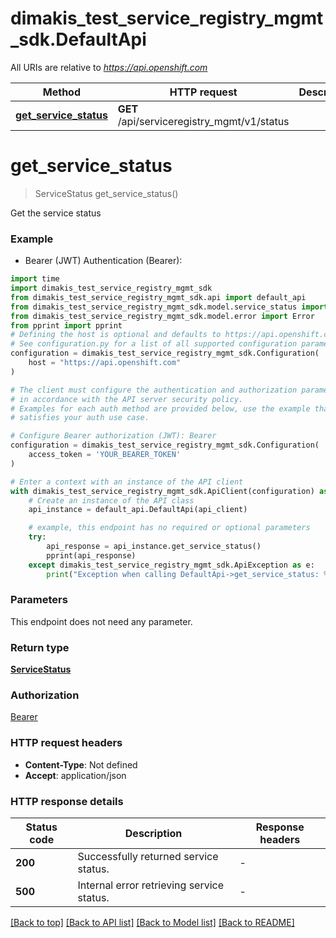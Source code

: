 # dimakis_test_service_registry_mgmt_sdk.DefaultApi

All URIs are relative to *https://api.openshift.com*

Method | HTTP request | Description
------------- | ------------- | -------------
[**get_service_status**](DefaultApi.md#get_service_status) | **GET** /api/serviceregistry_mgmt/v1/status | 


# **get_service_status**
> ServiceStatus get_service_status()



Get the service status

### Example

* Bearer (JWT) Authentication (Bearer):

```python
import time
import dimakis_test_service_registry_mgmt_sdk
from dimakis_test_service_registry_mgmt_sdk.api import default_api
from dimakis_test_service_registry_mgmt_sdk.model.service_status import ServiceStatus
from dimakis_test_service_registry_mgmt_sdk.model.error import Error
from pprint import pprint
# Defining the host is optional and defaults to https://api.openshift.com
# See configuration.py for a list of all supported configuration parameters.
configuration = dimakis_test_service_registry_mgmt_sdk.Configuration(
    host = "https://api.openshift.com"
)

# The client must configure the authentication and authorization parameters
# in accordance with the API server security policy.
# Examples for each auth method are provided below, use the example that
# satisfies your auth use case.

# Configure Bearer authorization (JWT): Bearer
configuration = dimakis_test_service_registry_mgmt_sdk.Configuration(
    access_token = 'YOUR_BEARER_TOKEN'
)

# Enter a context with an instance of the API client
with dimakis_test_service_registry_mgmt_sdk.ApiClient(configuration) as api_client:
    # Create an instance of the API class
    api_instance = default_api.DefaultApi(api_client)

    # example, this endpoint has no required or optional parameters
    try:
        api_response = api_instance.get_service_status()
        pprint(api_response)
    except dimakis_test_service_registry_mgmt_sdk.ApiException as e:
        print("Exception when calling DefaultApi->get_service_status: %s\n" % e)
```


### Parameters
This endpoint does not need any parameter.

### Return type

[**ServiceStatus**](ServiceStatus.md)

### Authorization

[Bearer](../README.md#Bearer)

### HTTP request headers

 - **Content-Type**: Not defined
 - **Accept**: application/json


### HTTP response details

| Status code | Description | Response headers |
|-------------|-------------|------------------|
**200** | Successfully returned service status. |  -  |
**500** | Internal error retrieving service status. |  -  |

[[Back to top]](#) [[Back to API list]](../README.md#documentation-for-api-endpoints) [[Back to Model list]](../README.md#documentation-for-models) [[Back to README]](../README.md)

